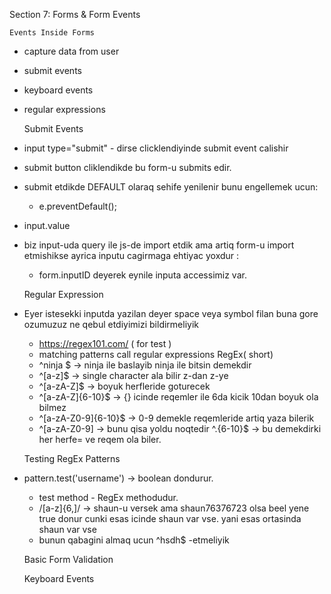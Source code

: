 Section 7: Forms & Form Events

    Events Inside Forms

* capture data from user
* submit events
* keyboard events 
* regular expressions


    Submit Events

* input type="submit" - dirse clicklendiyinde submit event calishir 
* submit button cliklendikde bu form-u submits edir.  
* submit etdikde DEFAULT olaraq sehife yenilenir bunu engellemek ucun:
    * e.preventDefault();
* input.value
* biz input-uda query ile js-de import etdik ama artiq form-u import etmishikse
    ayrica inputu cagirmaga ehtiyac yoxdur :
    * form.inputID deyerek eynile inputa accessimiz var.
    

    Regular Expression

* Eyer istesekki inputda yazilan deyer space veya symbol filan buna gore ozumuzuz
    ne qebul etdiyimizi bildirmeliyik 
    * https://regex101.com/ ( for test )
    * matching patterns call regular expressions RegEx( short) 
    * ^ninja $ -> ninja ile baslayib ninja ile bitsin demekdir   
    * ^[a-z]$ -> single character ala bilir z-dan z-ye
    * ^[a-zA-Z]$ -> boyuk herfleride goturecek 
    * ^[a-zA-Z]{6-10}$ -> {} icinde reqemler ile 6da kicik 10dan boyuk ola bilmez 
    * ^[a-zA-Z0-9]{6-10}$ -> 0-9 demekle reqemleride artiq yaza bilerik
    * ^[a-zA-Z0-9] -> bunu qisa yoldu noqtedir
      ^.{6-10}$ -> bu demekdirki her herfe= ve reqem ola biler.

        
    Testing RegEx Patterns

* pattern.test('username') -> boolean dondurur.
    * test method - RegEx methodudur.
    * /[a-z]{6,]/ -> shaun-u versek ama shaun76376723 olsa beel yene true donur
        cunki esas icinde shaun var vse. yani esas ortasinda shaun var vse
     * bunun qabagini almaq ucun  ^hsdh$ -etmeliyik

        
    Basic Form Validation
        
    Keyboard Events
